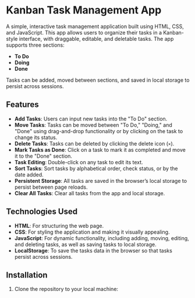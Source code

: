 # Kanban Task Management App

A simple, interactive task management application built using HTML, CSS, and JavaScript. This app allows users to organize their tasks in a Kanban-style interface, with draggable, editable, and deletable tasks. The app supports three sections:

- **To Do**
- **Doing**
- **Done**

Tasks can be added, moved between sections, and saved in local storage to persist across sessions.

## Features

- **Add Tasks**: Users can input new tasks into the "To Do" section.
- **Move Tasks**: Tasks can be moved between "To Do," "Doing," and "Done" using drag-and-drop functionality or by clicking on the task to change its status.
- **Delete Tasks**: Tasks can be deleted by clicking the delete icon (`×`).
- **Mark Tasks as Done**: Click on a task to mark it as completed and move it to the "Done" section.
- **Task Editing**: Double-click on any task to edit its text.
- **Sort Tasks**: Sort tasks by alphabetical order, check status, or by the date added.
- **Persistent Storage**: All tasks are saved in the browser’s local storage to persist between page reloads.
- **Clear All Tasks**: Clear all tasks from the app and local storage.

## Technologies Used

- **HTML**: For structuring the web page.
- **CSS**: For styling the application and making it visually appealing.
- **JavaScript**: For dynamic functionality, including adding, moving, editing, and deleting tasks, as well as saving tasks to local storage.
- **LocalStorage**: To save the tasks data in the browser so that tasks persist across sessions.

## Installation

1. Clone the repository to your local machine:
   ```bash
